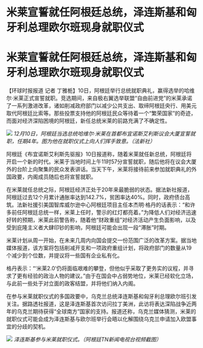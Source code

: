 # 米莱宣誓就任阿根廷总统，泽连斯基和匈牙利总理欧尔班现身就职仪式

# 米莱宣誓就任阿根廷总统，泽连斯基和匈牙利总理欧尔班现身就职仪式

【环球时报报道 记者
丁雅栀】10日，阿根廷举行总统就职典礼，赢得选举的哈维尔·米莱正式宣誓就职。竞选期间，来自极右翼选举联盟“自由前进党”的米莱承诺了一系列激进改革，诸如削减政府部门以减少公共支出、取缔阿根廷央行、用美元取代阿根廷比索等。那些投票支持他的阿根廷民众等待着一个“繁荣国家”的奇迹，而面对经济深陷困境的阿根廷，新任总统米莱的前路充满了不确定性。

![](https://inews.gtimg.com/om_bt/O1hB2dwDcw4Fi62GtFuUShaG558f3vyiihTFDKK3yGDKcAA/1000)
_12月10日，阿根廷当选总统哈维尔·米莱在首都布宜诺斯艾利斯议会大厦宣誓就职，任期4年。图为他在就职仪式上向人们挥手致意。（法新社）_

阿根廷《布宜诺斯艾利斯先驱报》10日报道称，随着米莱就任新总统，阿根廷将开启一个新的时代。米莱于当地时间上午11时57分宣誓就职，随后他将在议会大厦外的台阶上向聚集的民众发表讲话。当天下午，米莱将接待前来参加就职典礼的外国政要，内阁成员随后也将宣誓就职。

在米莱就任总统之际，阿根廷经济正处于20年来最脆弱的状态。据法新社报道，阿根廷过去12个月累计通胀率达到142.7%，贫困率达40%。同时，政府债台高筑。法新社援引美国智库威尔逊中心阿根廷项目主任本杰明·格丹的话表示：“和许多前任阿根廷总统一样，米莱上任时，警示的红灯都亮着。”为降低人们对经济迅速好转的预期，米莱此前警告称，随着他“财政重组”对经济活动产生负面影响，以及受到庇隆主义者大肆印钞的影响，阿根廷可能会出现一段“滞胀”时期。

米莱计划从周一开始，在未来几周内向国会提交一份范围广泛的改革方案。据当地媒体报道，该方案将包括削减开支和一项政府重组计划，将政府部门的数量从19个减少到个位数，并提议将一些国有企业私有化。

格丹表示：“‘米莱2.0’仍将面临艰难的攀登，但他似乎采取了更务实的议程，并寻求了更有经验的政治人物的建议。”由于在国会中占弱势地位，米莱已经软化立场，与此前一些处于对立面的政客结盟，并将他们纳入内阁。

在参与米莱就职仪式的多国政要中，乌克兰总统泽连斯基和匈牙利总理欧尔班引发关注。据路透社报道，这是泽连斯基首次访问拉丁美洲，此访将表达深陷战争近两年的乌克兰期待获得“全球南方”国家的支持。报道还称，乌克兰媒体猜测，米莱的就职仪式可能会成为泽连斯基与欧尔班举行会晤以化解围绕乌克兰申请加入欧盟事宜的分歧的契机。

![](https://inews.gtimg.com/om_bt/ONmVUhuyp5lLKYKaeBBTMd2Bm4kkbgL1yfC922TZSNsLIAA/1000)
_泽连斯基参与米莱就职仪式。（阿根廷TN新闻电视台视频截图）_

